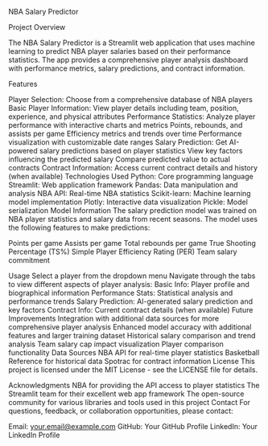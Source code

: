 NBA Salary Predictor

Project Overview

The NBA Salary Predictor is a Streamlit web application that uses machine learning to predict NBA player salaries based on their performance statistics. The app provides a comprehensive player analysis dashboard with performance metrics, salary predictions, and contract information.

Features

Player Selection: Choose from a comprehensive database of NBA players
Basic Player Information: View player details including team, position, experience, and physical attributes
Performance Statistics: Analyze player performance with interactive charts and metrics
Points, rebounds, and assists per game
Efficiency metrics and trends over time
Performance visualization with customizable date ranges
Salary Prediction: Get AI-powered salary predictions based on player statistics
View key factors influencing the predicted salary
Compare predicted value to actual contracts
Contract Information: Access current contract details and history (when available)
Technologies Used
Python: Core programming language
Streamlit: Web application framework
Pandas: Data manipulation and analysis
NBA API: Real-time NBA statistics
Scikit-learn: Machine learning model implementation
Plotly: Interactive data visualization
Pickle: Model serialization
Model Information
The salary prediction model was trained on NBA player statistics and salary data from recent seasons. The model uses the following features to make predictions:

Points per game
Assists per game
Total rebounds per game
True Shooting Percentage (TS%)
Simple Player Efficiency Rating (PER)
Team salary commitment

Usage
Select a player from the dropdown menu
Navigate through the tabs to view different aspects of player analysis:
Basic Info: Player profile and biographical information
Performance Stats: Statistical analysis and performance trends
Salary Prediction: AI-generated salary prediction and key factors
Contract Info: Current contract details (when available)
Future Improvements
Integration with additional data sources for more comprehensive player analysis
Enhanced model accuracy with additional features and larger training dataset
Historical salary comparison and trend analysis
Team salary cap impact visualization
Player comparison functionality
Data Sources
NBA API for real-time player statistics
Basketball Reference for historical data
Spotrac for contract information
License
This project is licensed under the MIT License - see the LICENSE file for details.

Acknowledgments
NBA for providing the API access to player statistics
The Streamlit team for their excellent web app framework
The open-source community for various libraries and tools used in this project
Contact
For questions, feedback, or collaboration opportunities, please contact:

Email: your.email@example.com
GitHub: Your GitHub Profile
LinkedIn: Your LinkedIn Profile
